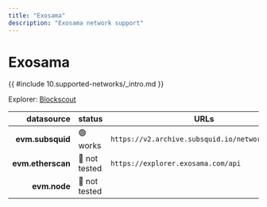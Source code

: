 ```yaml
---
title: "Exosama"
description: "Exosama network support"
---
```


<!-- markdownlint-disable single-h1 heading-increment no-inline-html -->

# Exosama

{{ #include 10.supported-networks/_intro.md }}

Explorer: [Blockscout](https://explorer.exosama.com/)

|        datasource | status        | URLs                                             |
| -----------------:|:------------- | ------------------------------------------------ |
|  **evm.subsquid** | 🟢 works      | `https://v2.archive.subsquid.io/network/exosama` |
| **evm.etherscan** | 🤔 not tested | `https://explorer.exosama.com/api`               |
|      **evm.node** | 🤔 not tested |                                                  |
